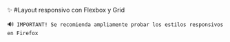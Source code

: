 :sparkles: #Layout responsivo con Flexbox y Grid

:loud_sound:`` IMPORTANT! Se recomienda ampliamente probar los estilos responsivos en Firefox``

##